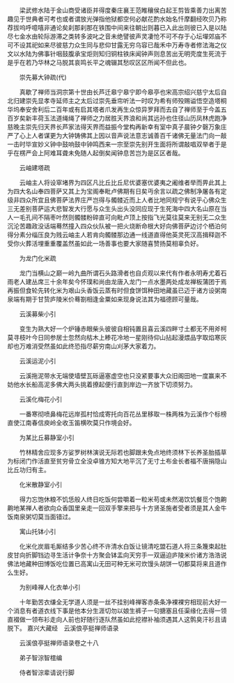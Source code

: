 <!-- { "loadSidebar": true } -->
　　梁武修水陆于金山商受诸臣并得度秦庄襄王范睢穰侯白起王剪皆乘善力出离苦趣见于世典者可考也或者谓放光弹指他狱都空何必献花酌水始名忏摩翻经吹贝乃称荐拔呜呼噫嘻非通论矣刹那刹那在铁围中间来往朝出则暮已入此出则彼已入是以陆尽七金水由轮际游滞之类转多波叱之音未绝譬彼声灵凄怆不可不存于心坛墠郊庙不可不设其祀如来尽彼慈力众生同与悲仰甘露无穷乌容已哉禾中万寿寺者修法海之仪文以水陆为佛事针咽鼓腹承宝炬则知归铜柱铁床闻钟声则息苦出无明壳度生死流于是乎在若乃华林之马脱其哀鸣长平之魂辍其愁叹区区所闻不但此也。

　　崇先募大钟疏(代)

　　真歇了禅师当洞宗第十世由长芦迁皋宁皋宁即今皋亭也宋高宗绍兴慈宁太后自北归建崇先显孝寺延师主之太后过崇先垂帘听法一时叹为希有师殁赐谥悟空造塔桐华坞奉安舍利后二百年或有启其塔者爪发再生众惊异罗拜而去自了禅师至于今盖五百岁矣新丰荷玉法道绳绳了禅师之力居胜天界浪和尚其远孙也住径山历凤林虎跑净慈晚主崇先归天界长芦家法得天界而益振今堂构再新幸有室中真子晨钟夕磬万象庄严了心上人者谋更为大钟铸佛其上因以音声说法意志诚善百千诸佛无量法门向一敲一击时毕宣妙义钟中鼓响鼓中钟鸣西来一宗至崇先别开生面将所谓敲唱双举者于是乎在楞严会上阿难耳聋未免随人起倒矣闻钟息苦岂为是区区者哉。

　　云岫建塔疏

　　云岫主人将设窣堵界为四区凡比丘比丘尼优婆塞优婆夷之阇维者举而畀此其上为四大名山奉四菩萨又其上为宝阁奉毗卢佛期有日矣丏余言以疏之佛制净屠各有定级非四众所宜且佛菩萨法界庄严岂得与髑髅近而上人者比地同规宁有说乎心佛众生三无差别菩萨运大悲智发大行愿与众生头出头没同应现于生死海中四大名山原在当人一毛孔间不隔枣叶然则髑髅粉碎直可向毗卢顶上按指飞光莫往莫来无别无二众生沉沦苦趣政没话端蓦然撞入四众伙队被一把火烧断命根大好向佛菩萨边讨个栖泊何得分素分缁压良为贱云岫主人若肯向髑髅那边通一线道直得他英灵死汉高揖释迦不受你火葬活埋重重覆盖然虽如此一场善事也要大家随喜赞扬莫相辜负好。

　　为龙门化米疏

　　龙门当横山之巅一岭九曲所谓石头路滑者也自贞观以来代有作者永明寿尤着石雨老人建丛席三十余年矣今怀璞和尚由龙唐入龙门一点水墨两处成龙禅板蒲团于焉再振但食轮先转化米为艰山头香饭云蒸有时但食饼饵种田地藏虽已迈于诸方设粥南泉端有期于甘贽庐陵米价蓦劄相逢金粟如来现身说法其为福德顾可量哉。

　　云溪募柴小引

　　变生为熟大好一个炉锤赤眼柴头彼彼自相钝置且喜云溪四畔寸土都无不用斧柯莫寻枝叶今日同参居士忽然向枯木上糁花冷地一星刚待仰山拈起漫煨品字取焰寒灰却也万难消受然虽如此终恐指尽薪穷南山刈茅大家着力。

　　云溪运泥小引

　　云溪拖泥带水无端使墙壁瓦砾逼塞虚空也只没紧要事大众旧阁田地一度赢来不妨他水长船高泥多佛大两头挑着撩起便行直到岸边一齐放下切须努力。

　　云溪化梅花小引

　　一番寒彻喷鼻梅花远岸孤村恰成寄托向百花丛里移取一株两株为云溪作个标榜直使江南春信庾岭全收玉笛横吹莫只作境会好。

　　为某比丘募静室小引

　　竹林精舍应现多方娑罗树林演说无际若也脚跟未免点地终须林下长养圣胎插草为标闭门作活直至贫穷骨立全没卓锥方知大地平沉了无寸土布金长者福不唐捐隐山比丘功归有主。

　　化米散静室小引

　　得力忘饱休粮不饥恁般人终日吃饭何尝嚼着一粒米苟或未然渴饮饥餐觅个饱齁齁地某禅人者欲向众香国里亲走一回双手擎来把与十方贤圣施者受者须是其人金牛饭南泉粥切莫当面错过。

　　寓山托钵小引

　　化米化炭眉毛厮结多少苦心终不许清水白饭让镜清吃盟石道人将三条篾束起肚皮甘向折脚铛边寻生活计争奈十方聚会钵盂向天穷手一双逼迫庐陵米价诸方浩浩说佛法地藏种田博饭吃位置已高寓山无田可种无米可炊馒头胡饼一切都莫将来且道作么生好。

　　为别峰禅人化衣单小引

　　十年勤苦衣缣全无学道人须是一丝不挂别峰禅客赤条条净裸裸穷相现前大好一个消息有者道衣线下事是他本分生涯切勿以娘生裤子一句搪塞且任渠缘化去得一领直裰做一领布衫走向人前也好随行逐队然虽如此挖襟补袖须遇其人这鹘臭汗衫且请脱下。
嘉兴大藏经　云溪俍亭挺禅师语录


　　云溪俍亭挺禅师语录卷之十八

　　弟子智淙智橒编

　　侍者智淙辈请说行脚

